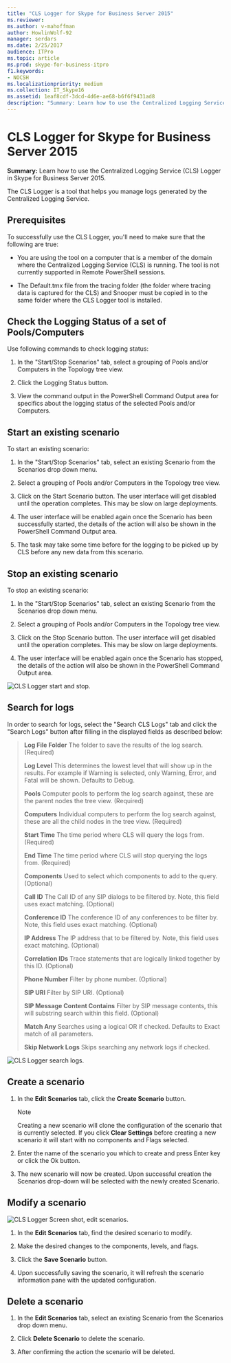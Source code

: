 ```yaml
---
title: "CLS Logger for Skype for Business Server 2015"
ms.reviewer: 
ms.author: v-mahoffman
author: HowlinWolf-92
manager: serdars
ms.date: 2/25/2017
audience: ITPro
ms.topic: article
ms.prod: skype-for-business-itpro
f1.keywords:
- NOCSH
ms.localizationpriority: medium
ms.collection: IT_Skype16
ms.assetid: 1eaf8cdf-3dcd-4d6e-ae68-b6f6f9431ad8
description: "Summary: Learn how to use the Centralized Logging Service (CLS) Logger in Skype for Business Server 2015."
---
```


# CLS Logger for Skype for Business Server 2015
 
**Summary:** Learn how to use the Centralized Logging Service (CLS) Logger in Skype for Business Server 2015.
  
The CLS Logger is a tool that helps you manage logs generated by the Centralized Logging Service.
  
## Prerequisites

To successfully use the CLS Logger, you'll need to make sure that the following are true:
  
- You are using the tool on a computer that is a member of the domain where the Centralized Logging Service (CLS) is running. The tool is not currently supported in Remote PowerShell sessions.
    
- The Default.tmx file from the tracing folder (the folder where tracing data is captured for the CLS) and Snooper must be copied in to the same folder where the CLS Logger tool is installed.
    
## Check the Logging Status of a set of Pools/Computers

Use following commands to check logging status:
  
1. In the "Start/Stop Scenarios" tab, select a grouping of Pools and/or Computers in the Topology tree view.
    
2. Click the Logging Status button.
    
3. View the command output in the PowerShell Command Output area for specifics about the logging status of the selected Pools and/or Computers.
    
## Start an existing scenario

To start an existing scenario:
  
1. In the "Start/Stop Scenarios" tab, select an existing Scenario from the Scenarios drop down menu.
    
2. Select a grouping of Pools and/or Computers in the Topology tree view.
    
3. Click on the Start Scenario button. The user interface will get disabled until the operation completes. This may be slow on large deployments.
    
4. The user interface will be enabled again once the Scenario has been successfully started, the details of the action will also be shown in the PowerShell Command Output area.
    
5. The task may take some time before for the logging to be picked up by CLS before any new data from this scenario.
    
## Stop an existing scenario

To stop an existing scenario:
  
1. In the "Start/Stop Scenarios" tab, select an existing Scenario from the Scenarios drop down menu.
    
2. Select a grouping of Pools and/or Computers in the Topology tree view.
    
3. Click on the Stop Scenario button. The user interface will get disabled until the operation completes. This may be slow on large deployments.
    
4. The user interface will be enabled again once the Scenario has stopped, the details of the action will also be shown in the PowerShell Command Output area.
    
![CLS Logger start and stop.](../../media/2c4a36c2-b5db-4550-a3b3-41f18e0e2f0c.png)
  
## Search for logs

In order to search for logs, select the "Search CLS Logs" tab and click the "Search Logs" button after filling in the displayed fields as described below:
  
> **Log File Folder** The folder to save the results of the log search. (Required)
> 
> **Log Level** This determines the lowest level that will show up in the results. For example if Warning is selected, only Warning, Error, and Fatal will be shown. Defaults to Debug.
> 
> **Pools** Computer pools to perform the log search against, these are the parent nodes the tree view. (Required)
> 
> **Computers** Individual computers to perform the log search against, these are all the child nodes in the tree view. (Required)
> 
> **Start Time** The time period where CLS will query the logs from. (Required)
> 
> **End Time** The time period where CLS will stop querying the logs from. (Required)
> 
> **Components** Used to select which components to add to the query. (Optional)
> 
> **Call ID** The Call ID of any SIP dialogs to be filtered by. Note, this field uses exact matching. (Optional)
> 
> **Conference ID** The conference ID of any conferences to be filter by. Note, this field uses exact matching. (Optional)
> 
> **IP Address** The IP address that to be filtered by. Note, this field uses exact matching. (Optional)
> 
> **Correlation IDs** Trace statements that are logically linked together by this ID. (Optional)
> 
> **Phone Number** Filter by phone number. (Optional)
> 
> **SIP URI** Filter by SIP URI. (Optional)
> 
> **SIP Message Content Contains** Filter by SIP message contents, this will substring search within this field. (Optional)
> 
> **Match Any** Searches using a logical OR if checked. Defaults to Exact match of all parameters.
> 
> **Skip Network Logs** Skips searching any network logs if checked.
    
![CLS Logger search logs.](../../media/5793ea3c-6f5f-40ef-8b53-100da831eedf.png)
  
## Create a scenario

1. In the **Edit Scenarios** tab, click the **Create Scenario** button.
    
    > [!NOTE]
    > Creating a new scenario will clone the configuration of the scenario that is currently selected. If you click **Clear Settings** before creating a new scenario it will start with no components and Flags selected.
  
2. Enter the name of the scenario you which to create and press Enter key or click the Ok button.
    
3. The new scenario will now be created. Upon successful creation the Scenarios drop-down will be selected with the newly created Scenario.
    
## Modify a scenario

![CLS Logger Screen shot, edit scenarios.](../../media/abbbcac0-8a2e-48af-a22f-4fee0283a29f.png)
  
1. In the **Edit Scenarios** tab, find the desired scenario to modify.
    
2. Make the desired changes to the components, levels, and flags.
    
3. Click the **Save Scenario** button.
    
4. Upon successfully saving the scenario, it will refresh the scenario information pane with the updated configuration.
    
## Delete a scenario

1. In the **Edit Scenarios** tab, select an existing Scenario from the Scenarios drop down menu.
    
2. Click **Delete Scenario** to delete the scenario.
    
3. After confirming the action the scenario will be deleted.
    

